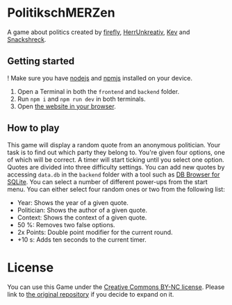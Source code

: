 # PolitikschMERZen
A game about politics created by [firefly](https://github.com/caschauss), [HerrUnkreativ](https://github.com/HerrUnkreativ), [Kev](https://github.com/KevPtsm) and [Snackshreck](https://github.com/Snackshreck).
## Getting started
! Make sure you have [nodejs](https://nodejs.org/en) and [npmjs](https://www.npmjs.com/) installed on your device.
1. Open a Terminal in both the `frontend` and `backend` folder.
2. Run `npm i` and `npm run dev` in both terminals.
3. Open [the website in your browser](http://localhost:1312/).
## How to play
This game will display a random quote from an anonymous politician. Your task is to find out which party they belong to.
You're given four options, one of which will be correct. A timer will start ticking until you select one option.
Quotes are divided into three difficulty settings. You can add new quotes by accessing `data.db` in the `backend` folder with a tool such as [DB Browser for SQLite](https://sqlitebrowser.org/).
You can select a number of different power-ups from the start menu. You can either select four random ones or two from the following list: 
- Year: Shows the year of a given quote.
- Politician: Shows the author of a given quote.
- Context: Shows the context of a given quote.
- 50 %: Removes two false options.
- 2x Points: Double point modifier for the current round.
- +10 s: Adds ten seconds to the current timer.
# License
You can use this Game under the [Creative Commons BY-NC license](https://en.wikipedia.org/wiki/Creative_Commons_NonCommercial_license). Please link to [the original repository](https://github.com/caschauss/game-design) if you decide to expand on it.